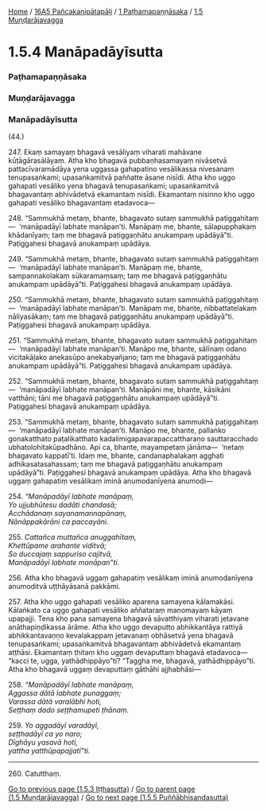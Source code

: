 
[Home](/) / [16A5 Pañcakanipātapāḷi](/tipitaka/16A5.md) / [1 Paṭhamapaṇṇāsaka](/tipitaka/16A5/1.md) / [1.5 Muṇḍarājavagga](/tipitaka/16A5/1/1.5.md)

# 1.5.4 Manāpadāyīsutta

### Paṭhamapaṇṇāsaka

### Muṇḍarājavagga

### Manāpadāyīsutta

(44.)

247\. Ekaṃ samayaṃ bhagavā vesāliyaṃ viharati mahāvane kūṭāgārasālāyaṃ. Atha kho bhagavā pubbaṇhasamayaṃ nivāsetvā pattacīvaramādāya yena uggassa gahapatino vesālikassa nivesanaṃ tenupasaṅkami; upasaṅkamitvā paññatte āsane nisīdi. Atha kho uggo gahapati vesāliko yena bhagavā tenupasaṅkami; upasaṅkamitvā bhagavantaṃ abhivādetvā ekamantaṃ nisīdi. Ekamantaṃ nisinno kho uggo gahapati vesāliko bhagavantaṃ etadavoca—

248\. “Sammukhā metaṃ, bhante, bhagavato sutaṃ sammukhā paṭiggahitaṃ—  ‘manāpadāyī labhate manāpan’ti. Manāpaṃ me, bhante, sālapupphakaṃ khādanīyaṃ; taṃ me bhagavā paṭiggaṇhātu anukampaṃ upādāyā”ti. Paṭiggahesi bhagavā anukampaṃ upādāya.

249\. “Sammukhā metaṃ, bhante, bhagavato sutaṃ sammukhā paṭiggahitaṃ—  ‘manāpadāyī labhate manāpan’ti. Manāpaṃ me, bhante, sampannakolakaṃ sūkaramaṃsaṃ; taṃ me bhagavā paṭiggaṇhātu anukampaṃ upādāyā”ti. Paṭiggahesi bhagavā anukampaṃ upādāya.

250\. “Sammukhā metaṃ, bhante, bhagavato sutaṃ sammukhā paṭiggahitaṃ—  ‘manāpadāyī labhate manāpan’ti. Manāpaṃ me, bhante, nibbattatelakaṃ nāliyasākaṃ; taṃ me bhagavā paṭiggaṇhātu anukampaṃ upādāyā”ti. Paṭiggahesi bhagavā anukampaṃ upādāya.

251\. “Sammukhā metaṃ, bhante, bhagavato sutaṃ sammukhā paṭiggahitaṃ—  ‘manāpadāyī labhate manāpan’ti. Manāpo me, bhante, sālīnaṃ odano vicitakāḷako anekasūpo anekabyañjano; taṃ me bhagavā paṭiggaṇhātu anukampaṃ upādāyā”ti. Paṭiggahesi bhagavā anukampaṃ upādāya.

252\. “Sammukhā metaṃ, bhante, bhagavato sutaṃ sammukhā paṭiggahitaṃ—  ‘manāpadāyī labhate manāpan’ti. Manāpāni me, bhante, kāsikāni vatthāni; tāni me bhagavā paṭiggaṇhātu anukampaṃ upādāyā”ti. Paṭiggahesi bhagavā anukampaṃ upādāya.

253\. “Sammukhā metaṃ, bhante, bhagavato sutaṃ sammukhā paṭiggahitaṃ—  ‘manāpadāyī labhate manāpan’ti. Manāpo me, bhante, pallaṅko gonakatthato paṭalikatthato kadalimigapavarapaccattharaṇo sauttaracchado ubhatolohitakūpadhāno. Api ca, bhante, mayampetaṃ jānāma—  ‘netaṃ bhagavato kappatī’ti. Idaṃ me, bhante, candanaphalakaṃ agghati adhikasatasahassaṃ; taṃ me bhagavā paṭiggaṇhātu anukampaṃ upādāyā”ti. Paṭiggahesi bhagavā anukampaṃ upādāya. Atha kho bhagavā uggaṃ gahapatiṃ vesālikaṃ iminā anumodanīyena anumodi—

254\. _“Manāpadāyī labhate manāpaṃ,_  
_Yo ujjubhūtesu dadāti chandasā;_  
_Acchādanaṃ sayanamannapānaṃ,_  
_Nānāppakārāni ca paccayāni._  


255\. _Cattañca muttañca anuggahītaṃ,_  
_Khettūpame arahante viditvā;_  
_So duccajaṃ sappuriso cajitvā,_  
_Manāpadāyī labhate manāpan”ti._  


256\. Atha kho bhagavā uggaṃ gahapatiṃ vesālikaṃ iminā anumodanīyena anumoditvā uṭṭhāyāsanā pakkāmi.

257\. Atha kho uggo gahapati vesāliko aparena samayena kālamakāsi. Kālaṅkato ca uggo gahapati vesāliko aññataraṃ manomayaṃ kāyaṃ upapajji. Tena kho pana samayena bhagavā sāvatthiyaṃ viharati jetavane anāthapiṇḍikassa ārāme. Atha kho uggo devaputto abhikkantāya rattiyā abhikkantavaṇṇo kevalakappaṃ jetavanaṃ obhāsetvā yena bhagavā tenupasaṅkami; upasaṅkamitvā bhagavantaṃ abhivādetvā ekamantaṃ aṭṭhāsi. Ekamantaṃ ṭhitaṃ kho uggaṃ devaputtaṃ bhagavā etadavoca—  “kacci te, ugga, yathādhippāyo”ti? “Taggha me, bhagavā, yathādhippāyo”ti. Atha kho bhagavā uggaṃ devaputtaṃ gāthāhi ajjhabhāsi—

258\. _“Manāpadāyī labhate manāpaṃ,_  
_Aggassa dātā labhate punaggaṃ;_  
_Varassa dātā varalābhi hoti,_  
_Seṭṭhaṃ dado seṭṭhamupeti ṭhānaṃ._  


259\. _Yo aggadāyī varadāyī,_  
_seṭṭhadāyī ca yo naro;_  
_Dīghāyu yasavā hoti,_  
_yattha yatthūpapajjatī”ti._  


---

260\. Catutthaṃ.



[Go to previous page (1.5.3 Iṭṭhasutta)](/tipitaka/16A5/1/1.5/1.5.3.md) / [Go to parent page (1.5 Muṇḍarājavagga)](/tipitaka/16A5/1/1.5.md) / [Go to next page (1.5.5 Puññābhisandasutta)](/tipitaka/16A5/1/1.5/1.5.5.md)


